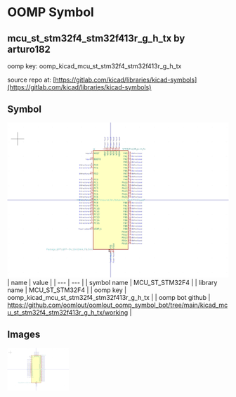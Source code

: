 # OOMP Symbol  
## mcu_st_stm32f4_stm32f413r_g_h_tx  by arturo182  
  
oomp key: oomp_kicad_mcu_st_stm32f4_stm32f413r_g_h_tx  
  
source repo at: [https://gitlab.com/kicad/libraries/kicad-symbols](https://gitlab.com/kicad/libraries/kicad-symbols)  
## Symbol  
  
[![working.png](working_600.png)](working.png)  
| name | value | 
| --- | --- | 
| symbol name | MCU_ST_STM32F4 | 
| library name | MCU_ST_STM32F4 | 
| oomp key | oomp_kicad_mcu_st_stm32f4_stm32f413r_g_h_tx | 
| oomp bot github | https://github.com/oomlout/oomlout_oomp_symbol_bot/tree/main/kicad_mcu_st_stm32f4_stm32f413r_g_h_tx/working | 
## Images  
  
[![working.png](working_140.png)](working.png)  

